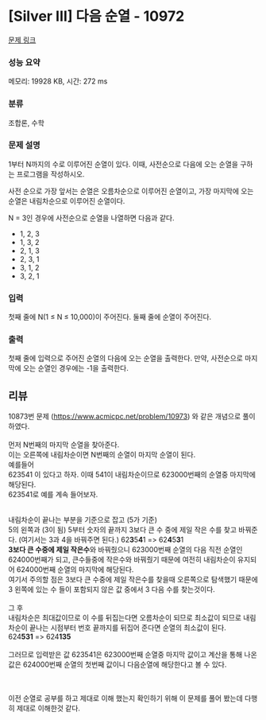 # [Silver III] 다음 순열 - 10972 

[문제 링크](https://www.acmicpc.net/problem/10972) 

### 성능 요약

메모리: 19928 KB, 시간: 272 ms

### 분류

조합론, 수학

### 문제 설명

<p>1부터 N까지의 수로 이루어진 순열이 있다. 이때, 사전순으로 다음에 오는 순열을 구하는 프로그램을 작성하시오.</p>

<p>사전 순으로 가장 앞서는 순열은 오름차순으로 이루어진 순열이고, 가장 마지막에 오는 순열은 내림차순으로 이루어진 순열이다.</p>

<p>N = 3인 경우에 사전순으로 순열을 나열하면 다음과 같다.</p>

<ul>
	<li>1, 2, 3</li>
	<li>1, 3, 2</li>
	<li>2, 1, 3</li>
	<li>2, 3, 1</li>
	<li>3, 1, 2</li>
	<li>3, 2, 1</li>
</ul>

### 입력 

 <p>첫째 줄에 N(1 ≤ N ≤ 10,000)이 주어진다. 둘째 줄에 순열이 주어진다.</p>

### 출력 

 <p>첫째 줄에 입력으로 주어진 순열의 다음에 오는 순열을 출력한다. 만약, 사전순으로 마지막에 오는 순열인 경우에는 -1을 출력한다.</p>


## 리뷰

10873번 문제 (https://www.acmicpc.net/problem/10973) 와 같은 개념으로 풀이하였다.<br>
<br>
먼저 N번째의 마지막 순열을 찾아준다.<br> 이는 오른쪽에 내림차순이면 N번째의 순열이 마지막 순열이 된다.<br>
예를들어<br>
623541 이 있다고 하자. 이때 541이 내림차순이므로 623000번째의 순열중 마지막에 해당된다. <br>
623541로 예를 계속 들어보자.<br> <br>

내림차순이 끝나는 부분을 기준으로 잡고 (5가 기준)<br>
5의 왼쪽과 (3이 됨) 5부터 숫자의 끝까지 3보다 큰 수 중에 제일 작은 수를 찾고 바꿔준다. (여기서는 3과 4을 바꿔주면 된다.) 62<b>3</b>5<b>4</b>1 => 62<b>4</b>5<b>3</b>1<br>
<b>3보다 큰 수중에 제일 작은수</b>와 바꿔줬으니 623000번째 순열의 다음 직전 순열인 624000번째가 되고, 큰수들중에 작은수와 바꿔줬기 때문에 여전히 내림차순이 유지되어 624000번째 순열의 마지막에 해당된다.<br>
여기서 주의할 점은 3보다 큰 수중에 제일 작은수를 찾을때 오른쪽으로 탐색했기 때문에 3 왼쪽에 있는 수 들이 포함되지 않은 값 중에서 3 다음 수를 찾는것이다.<br>
<br>
그 후 <br>
내림차순은 최대값이므로 이 수를 뒤집는다면 오름차순이 되므로 최소값이 되므로 내림차순이 끝나는 시점부터 번호 끝까지를 뒤집어 준다면 순열의 최소값이 된다.<br>
624<b>531</b> => 624<b>135</b><br>
<br>
그러므로 입력받은 값 623541은 623000번째 순열중 마지막 값이고 계산을 통해 나온 값은 624000번째 순열의 첫번째 값이니 다음순열에 해당한다고 볼 수 있다.<br>


<br><br>
이전 순열로 공부를 하고 제대로 이해 했는지 확인하기 위해 이 문제를 풀어 봤는데 다행히 제대로 이해한것 같다.
